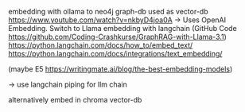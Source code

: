 embedding with ollama to neo4j graph-db used as vector-db
https://www.youtube.com/watch?v=nkbyD4joa0A -> Uses OpenAI Embedding. Switch to Llama embedding with langchain
(GitHub Code https://github.com/Coding-Crashkurse/GraphRAG-with-Llama-3.1)
https://python.langchain.com/docs/how_to/embed_text/
https://python.langchain.com/docs/integrations/text_embedding/

(maybe E5 https://writingmate.ai/blog/the-best-embedding-models)

-> use langchain piping for llm chain

alternatively embed in chroma vector-db